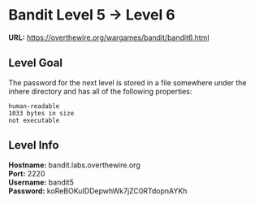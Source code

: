 # Bandit Level 5 -> Level 6
**URL:** https://overthewire.org/wargames/bandit/bandit6.html

## Level Goal
The password for the next level is stored in a file somewhere under the inhere directory and has all of the following properties:

    human-readable
    1033 bytes in size
    not executable

## Level Info
**Hostname:** bandit.labs.overthewire.org\
**Port:** 2220\
**Username:** bandit5\
**Password:** koReBOKuIDDepwhWk7jZC0RTdopnAYKh

